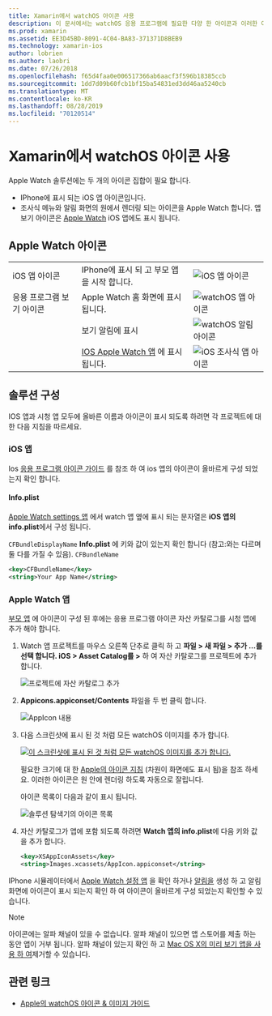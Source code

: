 ```yaml
---
title: Xamarin에서 watchOS 아이콘 사용
description: 이 문서에서는 watchOS 응용 프로그램에 필요한 다양 한 아이콘과 이러한 아이콘을 포함 하는 솔루션을 설정 하는 방법을 설명 합니다.
ms.prod: xamarin
ms.assetid: EE3D45BD-8091-4C04-BA83-371371D8BEB9
ms.technology: xamarin-ios
author: lobrien
ms.author: laobri
ms.date: 07/26/2018
ms.openlocfilehash: f65d4faa0e006517366ab6aacf3f596b18385ccb
ms.sourcegitcommit: 1dd7d09b60fcb1bf15ba54831ed3dd46aa5240cb
ms.translationtype: MT
ms.contentlocale: ko-KR
ms.lasthandoff: 08/28/2019
ms.locfileid: "70120514"
---
```

# <a name="working-with-watchos-icons-in-xamarin"></a>Xamarin에서 watchOS 아이콘 사용

Apple Watch 솔루션에는 두 개의 아이콘 집합이 필요 합니다.

- IPhone에 표시 되는 iOS 앱 아이콘입니다.
- 조사식 메뉴와 알림 화면의 원에서 렌더링 되는 아이콘을 Apple Watch 합니다. 앱 보기 아이콘은 [Apple Watch](~/ios/watchos/app-fundamentals/settings.md) iOS 앱에도 표시 됩니다.

## <a name="apple-watch-icons"></a>Apple Watch 아이콘

| | | |
|-|-|-|
|iOS 앱 아이콘|IPhone에 표시 되 고 부모 앱을 시작 합니다.|![iOS 앱 아이콘](icons-images/icon-ios.png)|
|응용 프로그램 보기 아이콘|Apple Watch 홈 화면에 표시 됩니다.|![watchOS 앱 아이콘](icons-images/icon-home.png)|
||보기 알림에 표시|![watchOS 알림 아이콘](icons-images/notification-icon.png)|
||[IOS Apple Watch 앱](~/ios/watchos/app-fundamentals/settings.md) 에 표시 됩니다.|![iOS 조사식 앱 아이콘](icons-images/watch-app-sml.png)|

## <a name="configuring-your-solution"></a>솔루션 구성

IOS 앱과 시청 앱 모두에 올바른 이름과 아이콘이 표시 되도록 하려면 각 프로젝트에 대 한 다음 지침을 따르세요.

### <a name="ios-app"></a>iOS 앱

Ios [응용 프로그램 아이콘 가이드](~/ios/app-fundamentals/images-icons/app-icons.md) 를 참조 하 여 ios 앱의 아이콘이 올바르게 구성 되었는지 확인 합니다.

#### <a name="infoplist"></a>Info.plist

[Apple Watch settings 앱](~/ios/watchos/app-fundamentals/settings.md) 에서 watch 앱 옆에 표시 되는 문자열은 **iOS 앱의 info.plist**에서 구성 됩니다.

`CFBundleDisplayName` **Info.plist** 에 키와 값이 있는지 확인 합니다 (참고:와는 다르며 둘 다를 가질 수 있음). `CFBundleName`

```xml
<key>CFBundleName</key>
<string>Your App Name</string>
```

### <a name="apple-watch-app"></a>Apple Watch 앱

[부모 앱](~/ios/watchos/app-fundamentals/parent-app.md) 에 아이콘이 구성 된 후에는 응용 프로그램 아이콘 자산 카탈로그를 시청 앱에 추가 해야 합니다.

1. Watch 앱 프로젝트를 마우스 오른쪽 단추로 클릭 하 고 **파일 > 새 파일 > 추가 ...를 선택 합니다. iOS > Asset Catalog를 >** 하 여 자산 카탈로그를 프로젝트에 추가 합니다.

    ![](icons-images/newasset.png "프로젝트에 자산 카탈로그 추가")

2. **Appicons.appiconset/Contents** 파일을 두 번 클릭 합니다.

    ![](icons-images/xcassets-iconset-sml.png "AppIcon 내용")

3. 다음 스크린샷에 표시 된 것 처럼 모든 watchOS 이미지를 추가 합니다.

    [![](icons-images/appicons-sml.png "이 스크린샷에 표시 된 것 처럼 모든 watchOS 이미지를 추가 합니다.")](icons-images/appicons.png#lightbox)

    필요한 크기에 대 한 [Apple의 아이콘 지침](https://developer.apple.com/design/human-interface-guidelines/watchos/icons-and-images/menu-icons/) (차원이 화면에도 표시 됨)을 참조 하세요. 이러한 아이콘은 원 안에 렌더링 하도록 자동으로 잘립니다.

    아이콘 목록이 다음과 같이 표시 됩니다.

    ![](icons-images/xcassets-complete-sml.png "솔루션 탐색기의 아이콘 목록")

4. 자산 카탈로그가 앱에 포함 되도록 하려면 **Watch 앱의 info.plist**에 다음 키와 값을 추가 합니다.

    ```xml
    <key>XSAppIconAssets</key>
    <string>Images.xcassets/AppIcon.appiconset</string>
    ```

IPhone 시뮬레이터에서 [Apple Watch 설정 앱](~/ios/watchos/app-fundamentals/settings.md) 을 확인 하거나 [알림을](~/ios/watchos/platform/notifications.md) 생성 하 고 알림 화면에 아이콘이 표시 되는지 확인 하 여 아이콘이 올바르게 구성 되었는지 확인할 수 있습니다.

> [!NOTE]
> 아이콘에는 알파 채널이 있을 수 없습니다. 알파 채널이 있으면 앱 스토어를 제출 하는 동안 앱이 거부 됩니다. 알파 채널이 있는지 확인 하 고 [Mac OS X의 미리 보기 앱을 사용 하 여](~/ios/watchos/troubleshooting.md#noalpha)제거할 수 있습니다.


## <a name="related-links"></a>관련 링크

- [Apple의 watchOS 아이콘 & 이미지 가이드](https://developer.apple.com/design/human-interface-guidelines/watchos/icons-and-images/)

